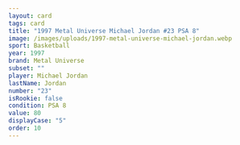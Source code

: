 ```yaml
---
layout: card
tags: card
title: "1997 Metal Universe Michael Jordan #23 PSA 8"
image: /images/uploads/1997-metal-universe-michael-jordan.webp
sport: Basketball
year: 1997
brand: Metal Universe
subset: ""
player: Michael Jordan
lastName: Jordan
number: "23"
isRookie: false
condition: PSA 8
value: 80
displayCase: "5"
order: 10
---
```


